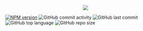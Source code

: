 <p align="center">
<img align="center" src="http://i.piccy.info/i9/eac687c16e079fc2e290ec9add953d83/1591537021/34362/1382405/Fiber.png">
</p>

[![NPM version][npm-image]][npm-url]
![GitHub commit activity](https://img.shields.io/github/commit-activity/m/jessehait/FiberCore?style=for-the-badge)
![GitHub last commit](https://img.shields.io/github/last-commit/jessehait/FiberCore?style=for-the-badge)
![GitHub top language](https://img.shields.io/github/languages/top/jessehait/FiberCore?style=for-the-badge)
![GitHub repo size](https://img.shields.io/github/repo-size/jessehait/FiberCore?style=for-the-badge)

[npm-image]: https://img.shields.io/npm/v/com.fiber.fibercore?style=for-the-badge
[npm-url]: https://www.npmjs.com/package/com.fiber.fibercore

